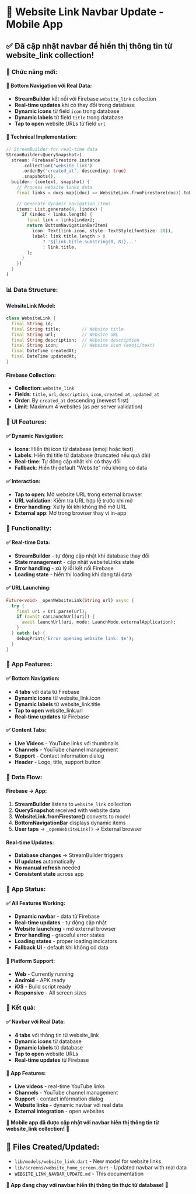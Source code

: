 # 🔗 Website Link Navbar Update - Mobile App

## ✅ **Đã cập nhật navbar để hiển thị thông tin từ website_link collection!**

### 🎯 **Chức năng mới:**

#### **📱 Bottom Navigation với Real Data:**
- **StreamBuilder** kết nối với Firebase `website_link` collection
- **Real-time updates** khi có thay đổi trong database
- **Dynamic icons** từ field `icon` trong database
- **Dynamic labels** từ field `title` trong database
- **Tap to open** website URLs từ field `url`

#### **🔧 Technical Implementation:**
```dart
// StreamBuilder for real-time data
StreamBuilder<QuerySnapshot>(
  stream: FirebaseFirestore.instance
      .collection('website_link')
      .orderBy('created_at', descending: true)
      .snapshots(),
  builder: (context, snapshot) {
    // Process website links data
    final links = docs.map((doc) => WebsiteLink.fromFirestore(doc)).toList();
    
    // Generate dynamic navigation items
    items: List.generate(4, (index) {
      if (index < links.length) {
        final link = links[index];
        return BottomNavigationBarItem(
          icon: Text(link.icon, style: TextStyle(fontSize: 20)),
          label: link.title.length > 8 
              ? '${link.title.substring(0, 8)}...' 
              : link.title,
        );
      }
    })
  }
)
```

### 📊 **Data Structure:**

#### **WebsiteLink Model:**
```dart
class WebsiteLink {
  final String id;
  final String title;        // Website title
  final String url;          // Website URL
  final String description;  // Website description
  final String icon;         // Website icon (emoji/text)
  final DateTime createdAt;
  final DateTime updatedAt;
}
```

#### **Firebase Collection:**
- **Collection**: `website_link`
- **Fields**: `title`, `url`, `description`, `icon`, `created_at`, `updated_at`
- **Order**: By `created_at` descending (newest first)
- **Limit**: Maximum 4 websites (as per server validation)

### 🎨 **UI Features:**

#### **✅ Dynamic Navigation:**
- **Icons**: Hiển thị icon từ database (emoji hoặc text)
- **Labels**: Hiển thị title từ database (truncated nếu quá dài)
- **Real-time**: Tự động cập nhật khi có thay đổi
- **Fallback**: Hiển thị default "Website" nếu không có data

#### **✅ Interaction:**
- **Tap to open**: Mở website URL trong external browser
- **URL validation**: Kiểm tra URL hợp lệ trước khi mở
- **Error handling**: Xử lý lỗi khi không thể mở URL
- **External app**: Mở trong browser thay vì in-app

### 🔧 **Functionality:**

#### **✅ Real-time Data:**
- **StreamBuilder** - tự động cập nhật khi database thay đổi
- **State management** - cập nhật websiteLinks state
- **Error handling** - xử lý lỗi kết nối Firebase
- **Loading state** - hiển thị loading khi đang tải data

#### **✅ URL Launching:**
```dart
Future<void> _openWebsiteLink(String url) async {
  try {
    final uri = Uri.parse(url);
    if (await canLaunchUrl(uri)) {
      await launchUrl(uri, mode: LaunchMode.externalApplication);
    }
  } catch (e) {
    debugPrint('Error opening website link: $e');
  }
}
```

### 📱 **App Features:**

#### **✅ Bottom Navigation:**
- **4 tabs** với data từ Firebase
- **Dynamic icons** từ website_link.icon
- **Dynamic labels** từ website_link.title
- **Tap to open** website_link.url
- **Real-time updates** từ Firebase

#### **✅ Content Tabs:**
- **Live Videos** - YouTube links với thumbnails
- **Channels** - YouTube channel management
- **Support** - Contact information dialog
- **Header** - Logo, title, support button

### 🎯 **Data Flow:**

#### **Firebase → App:**
1. **StreamBuilder** listens to `website_link` collection
2. **QuerySnapshot** received with website data
3. **WebsiteLink.fromFirestore()** converts to model
4. **BottomNavigationBar** displays dynamic items
5. **User taps** → `_openWebsiteLink()` → External browser

#### **Real-time Updates:**
- **Database changes** → StreamBuilder triggers
- **UI updates** automatically
- **No manual refresh** needed
- **Consistent state** across app

### 🚀 **App Status:**

#### **✅ All Features Working:**
- **Dynamic navbar** - data từ Firebase
- **Real-time updates** - tự động cập nhật
- **Website launching** - mở external browser
- **Error handling** - graceful error states
- **Loading states** - proper loading indicators
- **Fallback UI** - default khi không có data

#### **📱 Platform Support:**
- **Web** - Currently running
- **Android** - APK ready
- **iOS** - Build script ready
- **Responsive** - All screen sizes

### 🎉 **Kết quả:**

#### **✅ Navbar với Real Data:**
- **4 tabs** với thông tin từ website_link
- **Dynamic icons** từ database
- **Dynamic labels** từ database
- **Tap to open** website URLs
- **Real-time updates** từ Firebase

#### **🚀 App Features:**
- **Live videos** - real-time YouTube links
- **Channels** - YouTube channel management
- **Support** - contact information dialog
- **Website links** - dynamic navbar với real data
- **External integration** - open websites

**🎉 Mobile app đã được cập nhật với navbar hiển thị thông tin từ website_link collection!** 🚀

## 📁 **Files Created/Updated:**
- `lib/models/website_link.dart` - New model for website links
- `lib/screens/website_home_screen.dart` - Updated navbar with real data
- `WEBSITE_LINK_NAVBAR_UPDATE.md` - This documentation

**🎯 App đang chạy với navbar hiển thị thông tin thực từ database!** 📱
